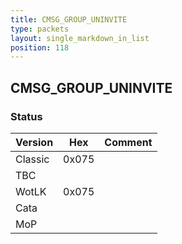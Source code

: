 ```yaml
---
title: CMSG_GROUP_UNINVITE
type: packets
layout: single_markdown_in_list
position: 118
---
```


## CMSG_GROUP_UNINVITE

### Status

Version    | Hex        | Comment
---------- | ---------- | ---------- 
Classic    | 0x075      | 
TBC        |            |
WotLK      | 0x075      | 
Cata       |            |
MoP        |            |